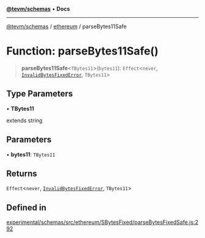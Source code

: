[**@tevm/schemas**](../../README.md) • **Docs**

***

[@tevm/schemas](../../modules.md) / [ethereum](../README.md) / parseBytes11Safe

# Function: parseBytes11Safe()

> **parseBytes11Safe**\<`TBytes11`\>(`bytes11`): `Effect`\<`never`, [`InvalidBytesFixedError`](../classes/InvalidBytesFixedError.md), `TBytes11`\>

## Type Parameters

• **TBytes11**

extends string

## Parameters

• **bytes11**: `TBytes11`

## Returns

`Effect`\<`never`, [`InvalidBytesFixedError`](../classes/InvalidBytesFixedError.md), `TBytes11`\>

## Defined in

[experimental/schemas/src/ethereum/SBytesFixed/parseBytesFixedSafe.js:292](https://github.com/evmts/tevm-monorepo/blob/main/experimental/schemas/src/ethereum/SBytesFixed/parseBytesFixedSafe.js#L292)
